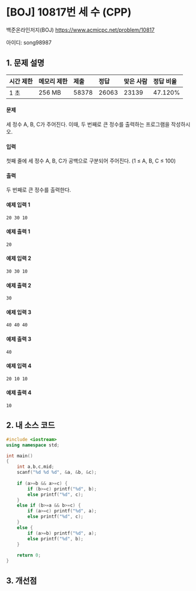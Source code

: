 # [BOJ] 10817번 세 수 (CPP)

백준온라인저지(BOJ) https://www.acmicpc.net/problem/10817

아이디: song98987



## 1. 문제 설명

| 시간 제한 | 메모리 제한 | 제출  | 정답  | 맞은 사람 | 정답 비율 |
| :-------- | :---------- | :---- | :---- | :-------- | :-------- |
| 1 초      | 256 MB      | 58378 | 26063 | 23139     | 47.120%   |

#### 문제

세 정수 A, B, C가 주어진다. 이때, 두 번째로 큰 정수를 출력하는 프로그램을 작성하시오. 

#### 입력

첫째 줄에 세 정수 A, B, C가 공백으로 구분되어 주어진다. (1 ≤ A, B, C ≤ 100)

#### 출력

두 번째로 큰 정수를 출력한다.



#### 예제 입력 1

```
20 30 10
```

#### 예제 출력 1

```
20
```

#### 예제 입력 2

```
30 30 10
```

#### 예제 출력 2

```
30
```

#### 예제 입력 3

```
40 40 40
```

#### 예제 출력 3

```
40
```

#### 예제 입력 4

```
20 10 10
```

#### 예제 출력 4

```
10
```



## 2. 내 소스 코드

```C++
#include <iostream>
using namespace std;

int main()
{
    int a,b,c,mid;
    scanf("%d %d %d", &a, &b, &c);
    
    if (a>=b && a>=c) {
        if (b>=c) printf("%d", b);
        else printf("%d", c);
    }
    else if (b>=a && b>=c) {
        if (a>=c) printf("%d", a);
        else printf("%d", c);
    }
    else {
        if (a>=b) printf("%d", a);
        else printf("%d", b);
    }
    
    return 0;
}

```



## 3. 개선점

